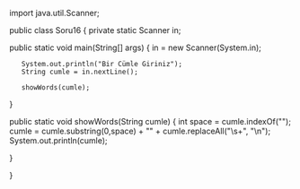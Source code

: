 import java.util.Scanner;


public class Soru16 {
   private static Scanner in;

public static void main(String[] args) {
       in = new Scanner(System.in);

       System.out.println("Bir Cümle Giriniz");
       String cumle = in.nextLine();

       showWords(cumle);
}

   public static void showWords(String cumle) {
       int space = cumle.indexOf("");
       cumle = cumle.substring(0,space) + "" + cumle.replaceAll("\\s+", "\n");
       System.out.println(cumle);
       
   }

}
